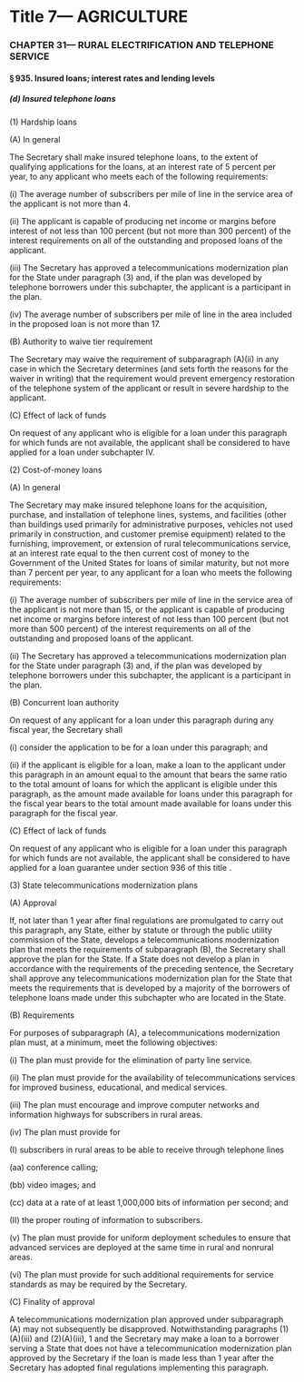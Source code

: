 
# Title 7— AGRICULTURE
### CHAPTER 31— RURAL ELECTRIFICATION AND TELEPHONE SERVICE
#### § 935. Insured loans; interest rates and lending levels
##### (d) Insured telephone loans

(1) Hardship loans

(A) In general

The Secretary shall make insured telephone loans, to the extent of qualifying applications for the loans, at an interest rate of 5 percent per year, to any applicant who meets each of the following requirements:

(i) The average number of subscribers per mile of line in the service area of the applicant is not more than 4.

(ii) The applicant is capable of producing net income or margins before interest of not less than 100 percent (but not more than 300 percent) of the interest requirements on all of the outstanding and proposed loans of the applicant.

(iii) The Secretary has approved a telecommunications modernization plan for the State under paragraph (3) and, if the plan was developed by telephone borrowers under this subchapter, the applicant is a participant in the plan.

(iv) The average number of subscribers per mile of line in the area included in the proposed loan is not more than 17.

(B) Authority to waive tier requirement

The Secretary may waive the requirement of subparagraph (A)(ii) in any case in which the Secretary determines (and sets forth the reasons for the waiver in writing) that the requirement would prevent emergency restoration of the telephone system of the applicant or result in severe hardship to the applicant.

(C) Effect of lack of funds

On request of any applicant who is eligible for a loan under this paragraph for which funds are not available, the applicant shall be considered to have applied for a loan under subchapter IV.

(2) Cost-of-money loans

(A) In general

The Secretary may make insured telephone loans for the acquisition, purchase, and installation of telephone lines, systems, and facilities (other than buildings used primarily for administrative purposes, vehicles not used primarily in construction, and customer premise equipment) related to the furnishing, improvement, or extension of rural telecommunications service, at an interest rate equal to the then current cost of money to the Government of the United States for loans of similar maturity, but not more than 7 percent per year, to any applicant for a loan who meets the following requirements:

(i) The average number of subscribers per mile of line in the service area of the applicant is not more than 15, or the applicant is capable of producing net income or margins before interest of not less than 100 percent (but not more than 500 percent) of the interest requirements on all of the outstanding and proposed loans of the applicant.

(ii) The Secretary has approved a telecommunications modernization plan for the State under paragraph (3) and, if the plan was developed by telephone borrowers under this subchapter, the applicant is a participant in the plan.

(B) Concurrent loan authority

On request of any applicant for a loan under this paragraph during any fiscal year, the Secretary shall

(i) consider the application to be for a loan under this paragraph; and

(ii) if the applicant is eligible for a loan, make a loan to the applicant under this paragraph in an amount equal to the amount that bears the same ratio to the total amount of loans for which the applicant is eligible under this paragraph, as the amount made available for loans under this paragraph for the fiscal year bears to the total amount made available for loans under this paragraph for the fiscal year.

(C) Effect of lack of funds

On request of any applicant who is eligible for a loan under this paragraph for which funds are not available, the applicant shall be considered to have applied for a loan guarantee under section 936 of this title .

(3) State telecommunications modernization plans

(A) Approval

If, not later than 1 year after final regulations are promulgated to carry out this paragraph, any State, either by statute or through the public utility commission of the State, develops a telecommunications modernization plan that meets the requirements of subparagraph (B), the Secretary shall approve the plan for the State. If a State does not develop a plan in accordance with the requirements of the preceding sentence, the Secretary shall approve any telecommunications modernization plan for the State that meets the requirements that is developed by a majority of the borrowers of telephone loans made under this subchapter who are located in the State.

(B) Requirements

For purposes of subparagraph (A), a telecommunications modernization plan must, at a minimum, meet the following objectives:

(i) The plan must provide for the elimination of party line service.

(ii) The plan must provide for the availability of telecommunications services for improved business, educational, and medical services.

(iii) The plan must encourage and improve computer networks and information highways for subscribers in rural areas.

(iv) The plan must provide for

(I) subscribers in rural areas to be able to receive through telephone lines

(aa) conference calling;

(bb) video images; and

(cc) data at a rate of at least 1,000,000 bits of information per second; and

(II) the proper routing of information to subscribers.

(v) The plan must provide for uniform deployment schedules to ensure that advanced services are deployed at the same time in rural and nonrural areas.

(vi) The plan must provide for such additional requirements for service standards as may be required by the Secretary.

(C) Finality of approval

A telecommunications modernization plan approved under subparagraph (A) may not subsequently be disapproved. Notwithstanding paragraphs (1)(A)(iii) and (2)(A)(iii), 1 and the Secretary may make a loan to a borrower serving a State that does not have a telecommunication modernization plan approved by the Secretary if the loan is made less than 1 year after the Secretary has adopted final regulations implementing this paragraph.

